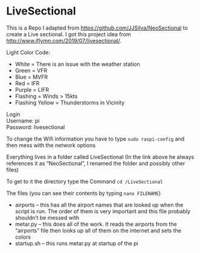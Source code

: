 # LiveSectional

This is a Repo I adapted from https://github.com/JJSilva/NeoSectional to create  a Live sectional.
I got this project idea from http://www.iflymn.com/2019/07/livesectional/.

Light Color Code:
* White = There is an issue with the weather station
* Green = VFR
* Blue = MVFR
* Red = IFR
* Purple = LIFR
* Flashing = Winds > 15kts
* Flashing Yellow = Thunderstorms in Vicinity

Login  
Username: pi  
Password: livesectional

To change the Wifi information you have to type `sudo raspi-config` and then mess with the network options

Everything lives in a folder called LiveSectional (In the link above he always references it as “NeoSectional”, I renamed the folder and possibly other files)

To get to it the directory type the Command `cd /LiveSectional`

The files (you can see their contents by typing `nano FILENAME`)
* airports – this has all the airport names that are looked up when the script is run. The order of them is very important and this file probably shouldn’t be messed with
* metar.py – this does all of the work. It reads the airports from the “airports” file then looks up all of them on the internet and sets the colors
* startup.sh – this runs metar.py at startup of the pi
